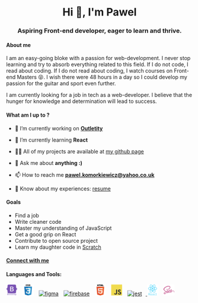 <h1 align="center">Hi 👋, I'm Pawel</h1>
<h3 align="center">Aspiring Front-end developer, eager to learn and thrive.</h3>

<h4>About me </h4>
<p>I am an easy-going bloke with a passion for web-development. I never stop learning and try to absorb everything related to this field. If I do not code, I read about coding. If I do not read about coding, I watch courses on Front-end Masters 😝. I wish there were 48 hours in a day so I could develop my passion for the guitar and sport even further.</p>

<p>I am currently looking for a job in tech as a web-developer. I believe that the hunger for knowledge and determination will lead to success.</p>

<h4>What am I up to ?</h4>

- 🔭 I’m currently working on **<a href="https://github.com/pawelkom88/">Outletity</a>**

- 🌱 I’m currently learning **React**

- 👨‍💻 All of my projects are available at <a href="https://github.com/pawelkom88">my github page</a>

- 💬 Ask me about **anything :)**

- 📫 How to reach me <a href="mailto:pawel.komorkiewicz@yahoo.co.uk">**pawel.komorkiewicz@yahoo.co.uk**</a>

- 📄 Know about my experiences: <a href="https://github.com/pawelkom88/pawelkom88/blob/main/Resume-github.pdf">resume</a>

<h4>Goals</h4>
<ul>
<li>Find a job</li>
<li>Write cleaner code</li>
<li>Master my understanding of JavaScript</li>
<li>Get a good grip on React</li>
<li>Contribute to open source project</li>
<li>Learn my daughter code in <a href='https://scratch.mit.edu/' target="blank">Scratch</a></li>
</ul>

<h4 align="left">
  <a href="https://linkedin.com/in/pawel-komorkiewicz" target="blank">Connect with me</a>
</h4>

<h4 align="left">Languages and Tools:</h4>
<p align="left"> 
<a href="https://getbootstrap.com" target="_blank" rel="noreferrer"> 
<img style='margin-right:10px' src="https://raw.githubusercontent.com/devicons/devicon/master/icons/bootstrap/bootstrap-plain-wordmark.svg" alt="bootstrap" width="30" height="30"/></a> 
<a href="https://www.w3schools.com/css/" target="_blank" rel="noreferrer"> 
<img style='margin-right:10px' src="https://raw.githubusercontent.com/devicons/devicon/master/icons/css3/css3-original-wordmark.svg" alt="css3" width="30" height="30"/></a>
<a href="https://www.figma.com/" target="_blank" rel="noreferrer">
<img style='margin-right:10px' src="https://www.vectorlogo.zone/logos/figma/figma-icon.svg" alt="figma" width="30" height="30"/></a>
<a href="https://firebase.google.com/" target="_blank" rel="noreferrer">
<img style='margin-right:10px' src="https://www.vectorlogo.zone/logos/firebase/firebase-icon.svg" alt="firebase" width="30" height="30"/></a>
<a href="https://www.w3.org/html/" target="_blank" rel="noreferrer">
<img style='margin-right:10px' src="https://raw.githubusercontent.com/devicons/devicon/master/icons/html5/html5-original-wordmark.svg" alt="html5" width="30" height="30"/></a>
<a href="https://developer.mozilla.org/en-US/docs/Web/JavaScript" target="_blank" rel="noreferrer"> <img style='margin-right:10px' src="https://raw.githubusercontent.com/devicons/devicon/master/icons/javascript/javascript-original.svg" alt="javascript" width="30" height="30"/></a>
<a href="https://jestjs.io" target="_blank" rel="noreferrer">
<img style='margin-right:10px' src="https://www.vectorlogo.zone/logos/jestjsio/jestjsio-icon.svg" alt="jest" width="30" height="30"/> </a> <a href="https://reactjs.org/" target="_blank" rel="noreferrer">
<img style='margin-right:10px' src="https://raw.githubusercontent.com/devicons/devicon/master/icons/react/react-original-wordmark.svg" alt="react" width="30" height="30"/></a>
<a href="https://sass-lang.com" target="_blank" rel="noreferrer">
<img style='margin-right:10px' src="https://raw.githubusercontent.com/devicons/devicon/master/icons/sass/sass-original.svg" alt="sass" width="30" height="30"/></a>
</p>

